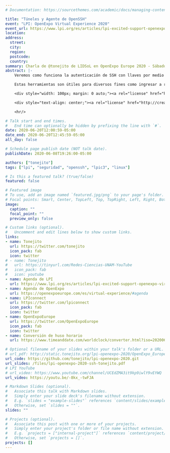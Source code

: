 ```yaml
---
# Documentation: https://sourcethemes.com/academic/docs/managing-content/

title: "Túneles y Agente de OpenSSH"
event: "LPI: OpenExpo Virtual Experience 2020"
event_url: https://www.lpi.org/es/articles/lpi-excited-support-openexpo-virtual-experience-2020-0
location:
address:
  street:
  city:
  region:
  postcode:
  country:
summary: Charla de @tonejito de LIDSoL en OpenExpo Europe 2020 - Sábado 20 de Junio de 2020 12:00 hrs (CST)
abstract: |-
    Veremos como funciona la autenticación de SSH con llaves por medio de `IdentityFile`, cómo utilizar el _agente de SSH_ y compartirlo con varios equipos de manera anidada por medio de `ForwardAgent` para evitar copiar las llaves SSH. También veremos como exponer y alcanzar servicios internos y externos a través de los _túneles SSH_ con `LocalForward` y `RemoteForward` y por último analizaremos el _proxy SOCKS_ que provee SSH con la opción `DynamicForward`.

    Estas herramientas son útiles para diversos fines como ingresar a recursos internos cuando se opera en el campo, acceder recursos bloqueados utilizando un equipo remoto como intermediario, exfiltrar datos después de una intrusión y en general para la administración de sistemas.

    <div style="width: 100px; margin: 0 auto;"><a rel="license" href="http://creativecommons.org/licenses/by-sa/4.0/"><img alt="Creative Commons Attribution-ShareAlike 4.0 International License" style="border-width:0" src="https://i.creativecommons.org/l/by-sa/4.0/88x31.png"></a></div>

    <div style="text-align: center;"><a rel="license" href="http://creativecommons.org/licenses/by-sa/4.0/">Creative Commons Attribution-ShareAlike 4.0 International License</a></div>

    <hr/>

# Talk start and end times.
#   End time can optionally be hidden by prefixing the line with `#`.
date: 2020-06-20T12:00:59-05:00
date_end: 2020-06-20T12:45:59-05:00
all_day: false

# Schedule page publish date (NOT talk date).
publishDate: 2020-06-08T19:26:00-05:00

authors: ["tonejito"]
tags: ["lpi", "seguridad", "openssh", "lpic3", "linux"]

# Is this a featured talk? (true/false)
featured: false

# Featured image
# To use, add an image named `featured.jpg/png` to your page's folder. 
# Focal points: Smart, Center, TopLeft, Top, TopRight, Left, Right, BottomLeft, Bottom, BottomRight.
image:
  caption: ""
  focal_point: ""
  preview_only: false

# Custom links (optional).
#   Uncomment and edit lines below to show custom links.
links:
- name: Tonejito
  url: https://twitter.com/tonejito
  icon_pack: fab
  icon: twitter
# - name: Tonejito
#   url: https://tinyurl.com/Redes-Ciencias-UNAM-YouTube
#   icon_pack: fab
#   icon: youtube
- name: Agenda de LPI
  url: https://www.lpi.org/es/articles/lpi-excited-support-openexpo-virtual-experience-2020-0
- name: Agenda de OpenExpo
  url: https://openexpoeurope.com/es/virtual-experience/#agenda
- name: LPIconnect
  url: https://twitter.com/lpiconnect
  icon_pack: fab
  icon: twitter
- name: OpenExpoEurope
  url: https://twitter.com/OpenExpoEurope
  icon_pack: fab
  icon: twitter
- name: Conversión de huso horario
  url: https://www.timeanddate.com/worldclock/converter.html?iso=20200620T170000&p1=141&p2=155

# Optional filename of your slides within your talk's folder or a URL.
# url_pdf: http://static.tonejito.org/lpi-openexpo-2020/OpenExpo_Europe_2020-Tuneles_y_Agente_SSH-Andres_Hernandez.pdf
url_code: https://github.com/tonejito/lpi-openexpo-2020.git
url_slides: /files/lpi-openexpo-2020-ssh-tonejito.pdf
# LPI YouTube
# url_video: https://www.youtube.com/channel/UCEdZMA3it9kp9iwlY9vEYWQ
url_video: https://youtu.be/-8kx_-twFJA

# Markdown Slides (optional).
#   Associate this talk with Markdown slides.
#   Simply enter your slide deck's filename without extension.
#   E.g. `slides = "example-slides"` references `content/slides/example-slides.md`.
#   Otherwise, set `slides = ""`.
slides: ""

# Projects (optional).
#   Associate this post with one or more of your projects.
#   Simply enter your project's folder or file name without extension.
#   E.g. `projects = ["internal-project"]` references `content/project/deep-learning/index.md`.
#   Otherwise, set `projects = []`.
projects: []
---
```

